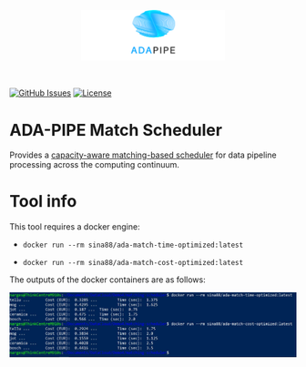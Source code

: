 <p align="center"><img width=50% src="https://raw.githubusercontent.com/DataCloud-project/ADA-PIPE/main/figure/ADAPIPE_Logo_TransparentBackground_White.png"></p>&nbsp;

[![GitHub Issues](https://img.shields.io/github/issues/DataCloud-project/ADA-PIPE.svg)](https://github.com/DataCloud-project/ADA-PIPE/issues)
[![License](https://img.shields.io/badge/license-Apache2.0-blue.svg)](https://opensource.org/licenses/Apache-2.0)

# ADA-PIPE Match Scheduler

Provides a [capacity-aware matching-based scheduler](https://github.com/SiNa88/C3-Match) for data pipeline processing across the computing continuum.

# Tool info

This tool requires a docker engine:

*  ``docker run --rm sina88/ada-match-time-optimized:latest``

*  ``docker run --rm sina88/ada-match-cost-optimized:latest``


The outputs of the docker containers are as follows:

![alt text](https://raw.githubusercontent.com/DataCloud-project/ADA-PIPE/main/matching-scheduler/cost-or-time-optimized-match/runs.JPG)

